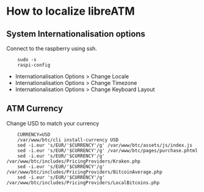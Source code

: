 # How to localize libreATM #

## System Internationalisation options ##
Connect to the raspberry using ssh.
~~~
    sudo -s
    raspi-config
~~~
* Internationalisation Options > Change Locale
* Internationalisation Options > Change Timezone
* Internationalisation Options > Change Keyboard Layout

## ATM Currency ##
Change USD to match your currency
~~~
    CURRENCY=USD
    /var/www/btc/cli install-currency USD
    sed -i.eur 's/EUR/'$CURRENCY'/g' /var/www/btc/assets/js/index.js
    sed -i.eur 's/EUR/'$CURRENCY'/g' /var/www/btc/pages/purchase.phtml
    sed -i.eur 's/EUR/'$CURRENCY'/g' /var/www/btc/includes/PricingProviders/Kraken.php
    sed -i.eur 's/EUR/'$CURRENCY'/g' /var/www/btc/includes/PricingProviders/BitcoinAverage.php
    sed -i.eur 's/EUR/'$CURRENCY'/g' /var/www/btc/includes/PricingProviders/LocalBitcoins.php
~~~
